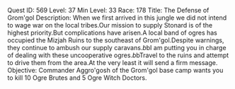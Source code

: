 Quest ID: 569
Level: 37
Min Level: 33
Race: 178
Title: The Defense of Grom'gol
Description: When we first arrived in this jungle we did not intend to wage war on the local tribes.Our mission to supply Stonard is of the highest priority.But complications have arisen.A local band of ogres has occupied the Mizjah Ruins to the southeast of Grom'gol.Despite warnings, they continue to ambush our supply caravans.$b$bI am putting you in charge of dealing with these uncooperative ogres.$b$bTravel to the ruins and attempt to drive them from the area.At the very least it will send a firm message.
Objective: Commander Aggro'gosh of the Grom'gol base camp wants you to kill 10 Ogre Brutes and 5 Ogre Witch Doctors.
